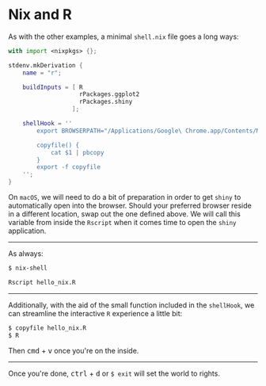 # Nix and R

As with the other examples, a minimal `shell.nix` file goes a long ways:
```nix
with import <nixpkgs> {};

stdenv.mkDerivation {
    name = "r";

    buildInputs = [ R
                    rPackages.ggplot2
                    rPackages.shiny
                  ];

    shellHook = ''
        export BROWSERPATH="/Applications/Google\ Chrome.app/Contents/MacOS/Google\ Chrome"

        copyfile() {
            cat $1 | pbcopy
        }
        export -f copyfile
    '';
}
```
On `macOS`, we will need to do a bit of preparation in order to get `shiny` to automatically open into the browser. Should your preferred browser reside in a different location, swap out the one defined above. We will call this variable from inside the `Rscript` when it comes time to open the `shiny` application.

---
As always:
```bash
$ nix-shell
```

```bash
Rscript hello_nix.R
```

---
Additionally, with the aid of the small function included in the `shellHook`, we can streamline the interactive `R` experience a little bit:
```bash
$ copyfile hello_nix.R
$ R
```
Then <kbd>cmd</kbd> + <kbd>v</kbd> once you're on the inside.

---
Once you're done, <kbd>ctrl</kbd> + <kbd>d</kbd> or `$ exit` will set the world to rights.
